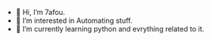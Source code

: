 - 👋 Hi, I’m 7afou.
- 👀 I’m interested in Automating stuff.
- 🌱 I’m currently learning python and evrything related to it.

<!---
R7afou/R7afou is a ✨ special ✨ repository because its `README.md` (this file) appears on your GitHub profile.
You can click the Preview link to take a look at your changes.
--->
